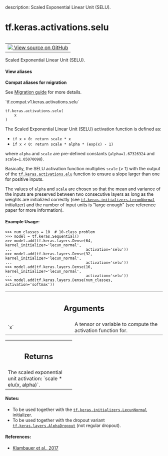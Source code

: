 description: Scaled Exponential Linear Unit (SELU).

<div itemscope itemtype="http://developers.google.com/ReferenceObject">
<meta itemprop="name" content="tf.keras.activations.selu" />
<meta itemprop="path" content="Stable" />
</div>

# tf.keras.activations.selu

<!-- Insert buttons and diff -->

<table class="tfo-notebook-buttons tfo-api nocontent" align="left">
<td>
  <a target="_blank" href="https://github.com/tensorflow/tensorflow/blob/r2.3/tensorflow/python/keras/activations.py#L136-L187">
    <img src="https://www.tensorflow.org/images/GitHub-Mark-32px.png" />
    View source on GitHub
  </a>
</td>
</table>



Scaled Exponential Linear Unit (SELU).

<section class="expandable">
  <h4 class="showalways">View aliases</h4>
  <p>
<b>Compat aliases for migration</b>
<p>See
<a href="https://www.tensorflow.org/guide/migrate">Migration guide</a> for
more details.</p>
<p>`tf.compat.v1.keras.activations.selu`</p>
</p>
</section>

<pre class="devsite-click-to-copy prettyprint lang-py tfo-signature-link">
<code>tf.keras.activations.selu(
    x
)
</code></pre>



<!-- Placeholder for "Used in" -->

The Scaled Exponential Linear Unit (SELU) activation function is defined as:

- `if x > 0: return scale * x`
- `if x < 0: return scale * alpha * (exp(x) - 1)`

where `alpha` and `scale` are pre-defined constants
(`alpha=1.67326324` and `scale=1.05070098`).

Basically, the SELU activation function multiplies `scale` (> 1) with the
output of the <a href="../../../tf/keras/activations/elu.md"><code>tf.keras.activations.elu</code></a> function to ensure a slope larger
than one for positive inputs.

The values of `alpha` and `scale` are
chosen so that the mean and variance of the inputs are preserved
between two consecutive layers as long as the weights are initialized
correctly (see <a href="../../../tf/keras/initializers/LecunNormal.md"><code>tf.keras.initializers.LecunNormal</code></a> initializer)
and the number of input units is "large enough"
(see reference paper for more information).

#### Example Usage:



```
>>> num_classes = 10  # 10-class problem
>>> model = tf.keras.Sequential()
>>> model.add(tf.keras.layers.Dense(64, kernel_initializer='lecun_normal',
...                                 activation='selu'))
>>> model.add(tf.keras.layers.Dense(32, kernel_initializer='lecun_normal',
...                                 activation='selu'))
>>> model.add(tf.keras.layers.Dense(16, kernel_initializer='lecun_normal',
...                                 activation='selu'))
>>> model.add(tf.keras.layers.Dense(num_classes, activation='softmax'))
```

<!-- Tabular view -->
 <table class="responsive fixed orange">
<colgroup><col width="214px"><col></colgroup>
<tr><th colspan="2"><h2 class="add-link">Arguments</h2></th></tr>

<tr>
<td>
`x`
</td>
<td>
A tensor or variable to compute the activation function for.
</td>
</tr>
</table>



<!-- Tabular view -->
 <table class="responsive fixed orange">
<colgroup><col width="214px"><col></colgroup>
<tr><th colspan="2"><h2 class="add-link">Returns</h2></th></tr>
<tr class="alt">
<td colspan="2">
The scaled exponential unit activation: `scale * elu(x, alpha)`.
</td>
</tr>

</table>



#### Notes:

- To be used together with the
  <a href="../../../tf/keras/initializers/LecunNormal.md"><code>tf.keras.initializers.LecunNormal</code></a> initializer.
- To be used together with the dropout variant
  <a href="../../../tf/keras/layers/AlphaDropout.md"><code>tf.keras.layers.AlphaDropout</code></a> (not regular dropout).



#### References:

- [Klambauer et al., 2017](https://arxiv.org/abs/1706.02515)
